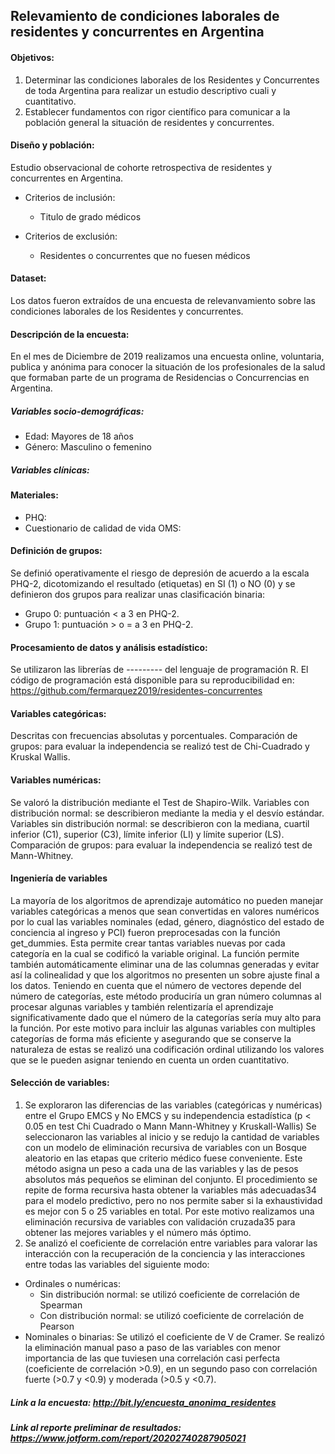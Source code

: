 ## Relevamiento de condiciones laborales de residentes y concurrentes en Argentina

#### Objetivos:
1. Determinar las condiciones laborales de los Residentes y Concurrentes de toda Argentina para realizar un estudio descriptivo cuali y cuantitativo.
2. Establecer fundamentos con rigor científico para comunicar a la población general la situación de residentes y concurrentes.

#### Diseño y población: 
Estudio observacional de cohorte retrospectiva de residentes y concurrentes en Argentina.

  * Criterios de inclusión: 
    * Titulo de grado médicos

  * Criterios de exclusión:
    * Residentes o concurrentes que no fuesen médicos

#### Dataset: 
Los datos fueron extraídos de una encuesta de relevanvamiento sobre las condiciones laborales de los Residentes y concurrentes.

#### Descripción de la encuesta: 
En el mes de Diciembre de 2019 realizamos una encuesta online, voluntaria, publica y anónima para conocer la situación de los profesionales de la salud que formaban parte de un programa de Residencias o Concurrencias en Argentina.

##### Variables socio-demográficas:
  - Edad: Mayores de 18 años
  - Género: Masculino o femenino

##### Variables clínicas:

#### Materiales:
  - PHQ: 
  - Cuestionario de calidad de vida OMS:

#### Definición de grupos:
Se definió operativamente el riesgo de depresión de acuerdo a la escala PHQ-2, dicotomizando el resultado (etiquetas) en SI (1) o NO (0) y se definieron dos grupos para realizar unas clasificación binaria:
 * Grupo 0: puntuación < a 3 en PHQ-2.
 * Grupo 1: puntuación > o = a 3 en PHQ-2.

#### Procesamiento de datos y análisis estadístico: 
Se utilizaron las librerías de --------- del lenguaje de programación R. El código de programación está disponible para su reproducibilidad en: https://github.com/fermarquez2019/residentes-concurrentes

#### Variables categóricas: 
Descritas con frecuencias absolutas y porcentuales. 
Comparación de grupos: para evaluar la independencia se realizó test de Chi-Cuadrado y Kruskal Wallis.

#### Variables numéricas: 
Se valoró la distribución mediante el Test de Shapiro-Wilk. 
Variables con distribución normal: se describieron mediante la media y el desvío estándar.
Variables sin distribución normal: se describieron con la mediana, cuartil inferior (C1), superior (C3), límite inferior (LI) y límite superior (LS).
Comparación de grupos: para evaluar la independencia se realizó test de Mann-Whitney.

#### Ingeniería de variables

La mayoría de los algoritmos de aprendizaje automático no pueden manejar variables categóricas a menos que sean convertidas en valores numéricos por lo cual las variables nominales (edad, género, diagnóstico del estado de conciencia al ingreso y PCI) fueron preprocesadas con la función get_dummies. Esta permite crear tantas variables nuevas por cada categoría en la cual se codificó la variable original. La función permite también automáticamente eliminar una de las columnas generadas y evitar así la colinealidad y que los algoritmos no presenten un sobre ajuste final a los datos. 
Teniendo en cuenta que el número de vectores depende del número de categorías, este método produciría un gran número columnas al procesar algunas variables y también relentizaría el aprendizaje significativamente dado que el número de la categorías sería muy alto para la función. Por este motivo para incluir las algunas variables con multiples categorías de forma más eficiente y asegurando que se conserve la naturaleza de estas se realizó una codificación ordinal utilizando los valores que se le pueden asignar teniendo en cuenta un orden cuantitativo. 

#### Selección de variables:

1. Se exploraron las diferencias de las variables (categóricas y numéricas) entre el Grupo EMCS y No EMCS y su independencia estadística (p < 0.05 en test Chi Cuadrado o Mann Mann-Whitney y Kruskall-Wallis)
Se seleccionaron las variables al inicio y se redujo la cantidad de variables con un modelo de eliminación recursiva de variables con un Bosque aleatorio en las etapas que criterio médico fuese conveniente. Este método asigna un peso a cada una de las variables y las de pesos absolutos más pequeños se eliminan del conjunto. El procedimiento se repite de forma recursiva hasta obtener la variables más adecuadas34 para el modelo predictivo, pero no nos permite saber si la exhaustividad es mejor con 5 o 25 variables en total. Por este motivo realizamos una eliminación recursiva de variables con validación cruzada35 para obtener las mejores variables y el número más óptimo.
2. Se analizó el coeficiente de correlación entre variables para valorar las interacción con la recuperación de la conciencia y las interacciones entre todas las variables del siguiente modo:
* Ordinales o numéricas:
  * Sin distribución normal: se utilizó coeficiente de correlación de Spearman
  * Con distribución normal: se utilizó coeficiente de correlación de Pearson
* Nominales o binarias: Se utilizó el coeficiente de V de Cramer.
 Se realizó la eliminación manual paso a paso de las variables con menor importancia de las que tuviesen una correlación casi perfecta (coeficiente de correlación >0.9), en un segundo paso con correlación fuerte (>0.7 y <0.9) y moderada (>0.5 y <0.7). 


##### Link a la encuesta: http://bit.ly/encuesta_anonima_residentes

##### Link al reporte preliminar de resultados: https://www.jotform.com/report/20202740287905021
